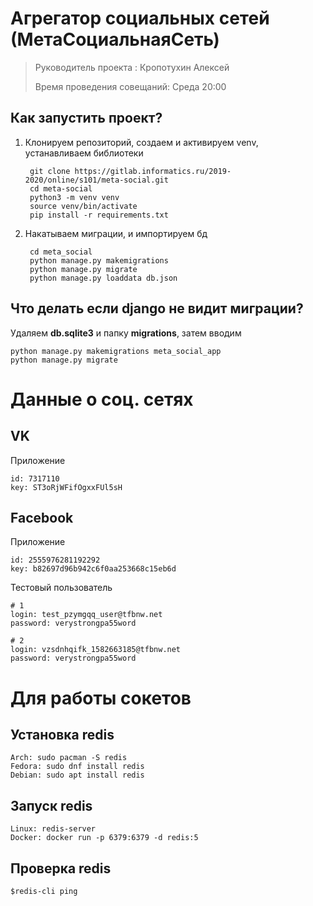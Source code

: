 # Агрегатор социальных сетей (МетаСоциальнаяСеть)

> Руководитель проекта : Кропотухин Алексей 
>
> Время проведения совещаний: Среда 20:00


## Как запустить проект?

1. Клонируем репозиторий, создаем и активируем venv, устанавливаем библиотеки

        git clone https://gitlab.informatics.ru/2019-2020/online/s101/meta-social.git
        cd meta-social
        python3 -m venv venv
        source venv/bin/activate
        pip install -r requirements.txt

2. Накатываем миграции, и импортируем бд

        cd meta_social
        python manage.py makemigrations
        python manage.py migrate
        python manage.py loaddata db.json


## Что делать если django не видит миграции?

Удаляем **db.sqlite3** и папку **migrations**, затем вводим

    python manage.py makemigrations meta_social_app
    python manage.py migrate


# Данные о соц. сетях

## VK

Приложение

    id: 7317110
    key: ST3oRjWFifOgxxFUl5sH

## Facebook

Приложение

    id: 2555976281192292
    key: b82697d96b942c6f0aa253668c15eb6d

Тестовый пользователь

    # 1
    login: test_pzymgqq_user@tfbnw.net
    password: verystrongpa55word
    
    # 2
    login: vzsdnhqifk_1582663185@tfbnw.net
    password: verystrongpa55word

# Для работы сокетов

## Установка redis
    Arch: sudo pacman -S redis
    Fedora: sudo dnf install redis
    Debian: sudo apt install redis

## Запуск redis
    Linux: redis-server
    Docker: docker run -p 6379:6379 -d redis:5

## Проверка redis
    $redis-cli ping
